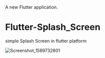 
A new Flutter application.

# Flutter-Splash_Screen
simple Splash Screen in flutter platform

![Screenshot_1589732801](https://user-images.githubusercontent.com/51218670/82154382-43ade000-9822-11ea-9173-df6d1f0ad41c.png)
